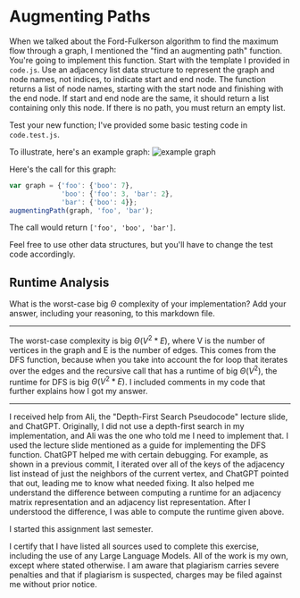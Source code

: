 # Augmenting Paths

When we talked about the Ford-Fulkerson algorithm to find the maximum flow
through a graph, I mentioned the "find an augmenting path" function. You're
going to implement this function. Start with the template I provided in
`code.js`. Use an adjacency list data structure to represent the graph and node
names, not indices, to indicate start and end node. The function returns a list
of node names, starting with the start node and finishing with the end node. If
start and end node are the same, it should return a list containing only this
node. If there is no path, you must return an empty list.

Test your new function; I've provided some basic testing code in `code.test.js`.

To illustrate, here's an example graph:
![example graph](graph.png)

Here's the call for this graph:

```javascript
var graph = {'foo': {'boo': 7},
             'boo': {'foo': 3, 'bar': 2},
             'bar': {'boo': 4}};
augmentingPath(graph, 'foo', 'bar');
```

The call would return `['foo', 'boo', 'bar']`.

Feel free to use other data structures, but you'll have to change the test code
accordingly.

## Runtime Analysis

What is the worst-case big $\Theta$ complexity of your implementation? Add your
answer, including your reasoning, to this markdown file.

-----

The worst-case complexity is big $\Theta(V^2 * E)$, where V is the number of vertices in the graph and E is the number of edges.  This comes from the DFS function, because when you take into account the for loop that iterates over the edges and the recursive call that has a runtime of big $\Theta(V^2)$, the runtime for DFS is big $\Theta(V^2 * E)$.  I included comments in my code that further explains how I got my answer.

-----

I received help from Ali, the "Depth-First Search Pseudocode" lecture slide, and ChatGPT.  Originally, I did not use a depth-first search in my implementation, and Ali was the one who told me I need to implement that.  I used the lecture slide mentioned as a guide for implementing the DFS function.  ChatGPT helped me with certain debugging.  For example, as shown in a previous commit, I iterated over all of the keys of the adjacency list instead of just the neighbors of the current vertex, and ChatGPT pointed that out, leading me to know what needed fixing.  It also helped me understand the difference between computing a runtime for an adjacency matrix representation and an adjacency list representation.  After I understood the difference, I was able to compute the runtime given above.

I started this assignment last semester.

I certify that I have listed all sources used to complete this exercise, including the use of any Large Language Models.  All of the work is my own, except where stated otherwise.  I am aware that plagiarism carries severe penalties and that if plagiarism is suspected, charges may be filed against me without prior notice.
